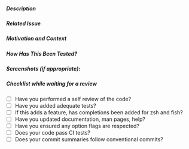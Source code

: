 <!--- Provide a general summary of your changes in the Title above -->

##### Description
<!--- Describe your changes in detail -->

##### Related Issue
<!--- If suggesting a major new feature or major change, please discuss it in an issue/discussions first -->
<!--- If fixing a bug, IDEALLY there should be an issue describing it with steps to reproduce -->
<!--- Please link to the issue here: -->

##### Motivation and Context
<!--- Why is this change required? What problem does it solve? -->
<!--- If it fixes an open issue, please link to the issue here. -->

##### How Has This Been Tested?
<!--- Please describe in detail how you tested your changes. -->
<!--- Include details of your testing environment, and the tests you ran to -->
<!--- see how your change affects other areas of the code, etc. -->

##### Screenshots (if appropriate):

##### Checklist while waiting for a review
- [ ] Have you performed a self review of the code?
- [ ] Have you added adequate tests?
- [ ] If this adds a feature, has completions been added for zsh and fish?
- [ ] Have you updated documentation, man pages, help?
- [ ] Have you ensured any option flags are respected?
- [ ] Does your code pass CI tests?
- [ ] Does your commit summaries follow conventional commits?
